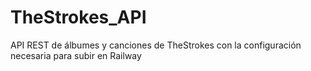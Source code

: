 # TheStrokes_API
API REST de álbumes y canciones de TheStrokes con la configuración necesaria para subir en Railway
